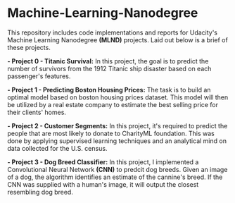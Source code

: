 # Machine-Learning-Nanodegree
This repository includes code implementations and reports for Udacity's Machine Learning Nanodegree **(MLND)** projects. Laid out below is a brief of these projects.

**- Project 0 - Titanic Survival:** In this project, the goal is to predict the number of survivors from the 1912 Titanic ship disaster based on each passenger's features.

**- Project 1 - Predicting Boston Housing Prices:** The task is to build an optimal model based on boston housing prices dataset. This model will then be utilized by a real estate company to estimate the best selling price for their clients' homes.

**- Project 2 - Customer Segments:** In this project, it's required to predict the people that are most likely to donate to CharityML foundation. This was done by applying supervised learning techniques and an analytical mind on data collected for the U.S. census.

**- Project 3 - Dog Breed Classifier:** In this project, I implemented a Convolutional Neural Network **(CNN)** to predcit dog breeds. Given an image of a dog, the algorithm identifies an estimate of the cannine's breed. If the CNN was supplied with a human's image, it will output the closest resembling dog breed.
